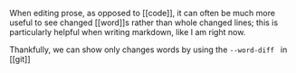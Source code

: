 When editing prose, as opposed to [[code]], it can often be much more useful to see changed [[word]]s rather than whole changed lines; this is particularly helpful when writing markdown, like I am right now.

Thankfully, we can show only changes words by using the `--word-diff ` in [[git]]
